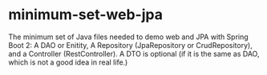 # minimum-set-web-jpa
The minimum set of Java files needed to demo web and JPA with Spring Boot 2: A DAO or Enitity, A Repository (JpaRepository or CrudRepository), and a Controller (RestController). A DTO is optional (if it is the same as DAO, which is not a good idea in real life.)
